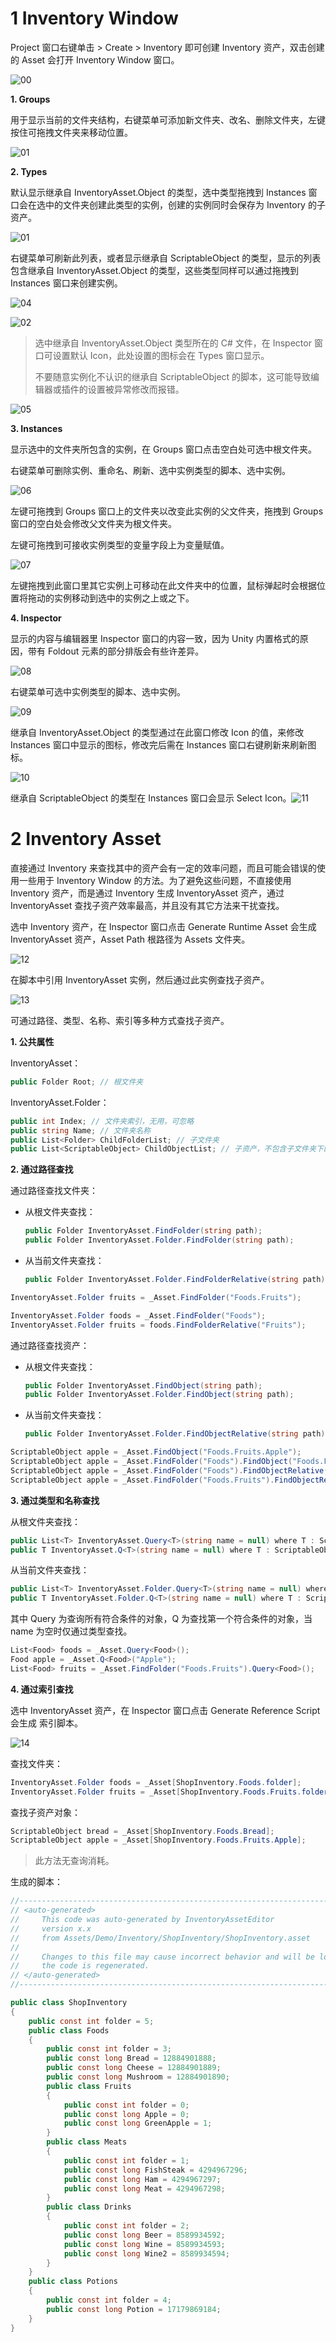 # 1 Inventory Window

Project 窗口右键单击 > Create > Inventory 即可创建 Inventory 资产，双击创建的 Asset 会打开 Inventory Window 窗口。

![00](images/00.png)

**1. Groups**

用于显示当前的文件夹结构，右键菜单可添加新文件夹、改名、删除文件夹，左键按住可拖拽文件夹来移动位置。

![01](images/01.png)

**2. Types**

默认显示继承自 InventoryAsset.Object 的类型，选中类型拖拽到 Instances 窗口会在选中的文件夹创建此类型的实例，创建的实例同时会保存为 Inventory 的子资产。

![01](images/03.png)

右键菜单可刷新此列表，或者显示继承自 ScriptableObject 的类型，显示的列表包含继承自 InventoryAsset.Object 的类型，这些类型同样可以通过拖拽到 Instances 窗口来创建实例。

![04](images/04.png)

![02](images/02.png)

> 选中继承自 InventoryAsset.Object 类型所在的 C# 文件，在 Inspector 窗口可设置默认 Icon，此处设置的图标会在 Types 窗口显示。
>
> 不要随意实例化不认识的继承自 ScriptableObject 的脚本，这可能导致编辑器或插件的设置被异常修改而报错。

![05](images/05.png)

**3. Instances**

显示选中的文件夹所包含的实例，在 Groups 窗口点击空白处可选中根文件夹。

右键菜单可删除实例、重命名、刷新、选中实例类型的脚本、选中实例。

![06](images/06.png)

左键可拖拽到 Groups 窗口上的文件夹以改变此实例的父文件夹，拖拽到 Groups 窗口的空白处会修改父文件夹为根文件夹。

左键可拖拽到可接收实例类型的变量字段上为变量赋值。

![07](images/07.png)

左键拖拽到此窗口里其它实例上可移动在此文件夹中的位置，鼠标弹起时会根据位置将拖动的实例移动到选中的实例之上或之下。

**4. Inspector**

显示的内容与编辑器里 Inspector 窗口的内容一致，因为 Unity 内置格式的原因，带有 Foldout 元素的部分排版会有些许差异。

![08](images/08.png)

右键菜单可选中实例类型的脚本、选中实例。

![09](images/09.png)

继承自 InventoryAsset.Object 的类型通过在此窗口修改 Icon 的值，来修改 Instances 窗口中显示的图标，修改完后需在 Instances 窗口右键刷新来刷新图标。

![10](images/10.png)

继承自 ScriptableObject 的类型在 Instances 窗口会显示 Select Icon。![11](images/11.png)

# 2 Inventory Asset

直接通过 Inventory 来查找其中的资产会有一定的效率问题，而且可能会错误的使用一些用于 Inventory Window 的方法。为了避免这些问题，不直接使用 Inventory 资产，而是通过 Inventory 生成 InventoryAsset 资产，通过 InventoryAsset 查找子资产效率最高，并且没有其它方法来干扰查找。

选中 Inventory 资产，在 Inspector 窗口点击 Generate Runtime Asset 会生成 InventoryAsset 资产，Asset Path 根路径为 Assets 文件夹。

![12](images/12.png)

在脚本中引用 InventoryAsset 实例，然后通过此实例查找子资产。

![13](images/13.png)

可通过路径、类型、名称、索引等多种方式查找子资产。

**1. 公共属性**

InventoryAsset：

~~~c#
public Folder Root; // 根文件夹
~~~

InventoryAsset.Folder：

~~~c#
public int Index; // 文件夹索引，无用，可忽略
public string Name; // 文件夹名称
public List<Folder> ChildFolderList; // 子文件夹
public List<ScriptableObject> ChildObjectList; // 子资产，不包含子文件夹下的资产
~~~

**2. 通过路径查找**

通过路径查找文件夹：

* 从根文件夹查找：

  ~~~c#
  public Folder InventoryAsset.FindFolder(string path);
  public Folder InventoryAsset.Folder.FindFolder(string path);
  ~~~

* 从当前文件夹查找：

  ~~~c#
  public Folder InventoryAsset.Folder.FindFolderRelative(string path);
  ~~~

~~~c#
InventoryAsset.Folder fruits = _Asset.FindFolder("Foods.Fruits");

InventoryAsset.Folder foods = _Asset.FindFolder("Foods");
InventoryAsset.Folder fruits = foods.FindFolderRelative("Fruits");
~~~

通过路径查找资产：

* 从根文件夹查找：

  ~~~c#
  public Folder InventoryAsset.FindObject(string path);
  public Folder InventoryAsset.Folder.FindObject(string path);
  ~~~

* 从当前文件夹查找：

  ~~~c#
  public Folder InventoryAsset.Folder.FindObjectRelative(string path);
  ~~~

~~~c#
ScriptableObject apple = _Asset.FindObject("Foods.Fruits.Apple");
ScriptableObject apple = _Asset.FindFolder("Foods").FindObject("Foods.Fruits.Apple");
ScriptableObject apple = _Asset.FindFolder("Foods").FindObjectRelative("Fruits.Apple");
ScriptableObject apple = _Asset.FindFolder("Foods.Fruits").FindObjectRelative("Apple");
~~~

**3. 通过类型和名称查找**

从根文件夹查找：

~~~c#
public List<T> InventoryAsset.Query<T>(string name = null) where T : ScriptableObject;
public T InventoryAsset.Q<T>(string name = null) where T : ScriptableObject;
~~~

从当前文件夹查找：

~~~c#
public List<T> InventoryAsset.Folder.Query<T>(string name = null) where T : ScriptableObject;
public T InventoryAsset.Folder.Q<T>(string name = null) where T : ScriptableObject;
~~~

其中 Query 为查询所有符合条件的对象，Q 为查找第一个符合条件的对象，当 name 为空时仅通过类型查找。

~~~c#
List<Food> foods = _Asset.Query<Food>();
Food apple = _Asset.Q<Food>("Apple");
List<Food> fruits = _Asset.FindFolder("Foods.Fruits").Query<Food>();
~~~

**4. 通过索引查找**

选中 InventoryAsset 资产，在 Inspector 窗口点击 Generate Reference Script 会生成 索引脚本。

![14](images/14.png)

查找文件夹：

~~~c#
InventoryAsset.Folder foods = _Asset[ShopInventory.Foods.folder];
InventoryAsset.Folder fruits = _Asset[ShopInventory.Foods.Fruits.folder];
~~~

查找子资产对象：

~~~c#
ScriptableObject bread = _Asset[ShopInventory.Foods.Bread];
ScriptableObject apple = _Asset[ShopInventory.Foods.Fruits.Apple];
~~~

> 此方法无查询消耗。

生成的脚本：

~~~c#
//------------------------------------------------------------------------------
// <auto-generated>
//     This code was auto-generated by InventoryAssetEditor
//     version x.x
//     from Assets/Demo/Inventory/ShopInventory/ShopInventory.asset
//
//     Changes to this file may cause incorrect behavior and will be lost if
//     the code is regenerated.
// </auto-generated>
//------------------------------------------------------------------------------

public class ShopInventory
{
    public const int folder = 5;
    public class Foods
    {
        public const int folder = 3;
        public const long Bread = 12884901888;
        public const long Cheese = 12884901889;
        public const long Mushroom = 12884901890;
        public class Fruits
        {
            public const int folder = 0;
            public const long Apple = 0;
            public const long GreenApple = 1;
        }
        public class Meats
        {
            public const int folder = 1;
            public const long FishSteak = 4294967296;
            public const long Ham = 4294967297;
            public const long Meat = 4294967298;
        }
        public class Drinks
        {
            public const int folder = 2;
            public const long Beer = 8589934592;
            public const long Wine = 8589934593;
            public const long Wine2 = 8589934594;
        }
    }
    public class Potions
    {
        public const int folder = 4;
        public const long Potion = 17179869184;
    }
}
~~~


